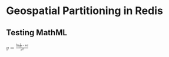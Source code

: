 # Geospatial Partitioning in Redis

## Testing MathML

<p><math xmlns="http://www.w3.org/1998/Math/MathML">
          <mi>y</mi>
          <mo>=</mo>
          <mfrac>
             <mrow>
             <mi>ln</mi>
             <mfenced>
                 <mrow>
                    <mfrac>
                       <mi>x</mi>
                       <mi>m</mi>
                    </mfrac>
                    <mo>-</mo>
                    <mi>s</mi>
                    <mi>a</mi>
                 </mrow>
             </mfenced>
             </mrow>
             <msup>
                 <mi>r</mi>
                 <mn>2</mn>
             </msup>
          </mfrac>
       </math></p>  
